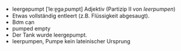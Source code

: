 - leergepumpt	[ˈleːɐ̯ɡəˌpʊmpt]	Adjektiv (Partizip II von *leerpumpen*)
- Etwas vollständig entleert (z.B. Flüssigkeit abgesaugt).
- Bơm cạn
- pumped empty
- Der Tank wurde leergepumpt.
- leerpumpen, Pumpe	kein lateinischer Ursprung
